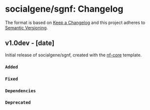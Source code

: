 # socialgene/sgnf: Changelog

The format is based on [Keep a Changelog](https://keepachangelog.com/en/1.0.0/)
and this project adheres to [Semantic Versioning](https://semver.org/spec/v2.0.0.html).

## v1.0dev - [date]

Initial release of socialgene/sgnf, created with the [nf-core](https://nf-co.re/) template.

### `Added`

### `Fixed`

### `Dependencies`

### `Deprecated`
